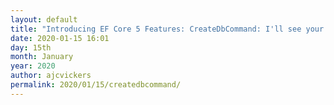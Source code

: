 ```yaml
---
layout: default
title: "Introducing EF Core 5 Features: CreateDbCommand: I'll see your string and raise you a command..."
date: 2020-01-15 16:01
day: 15th
month: January
year: 2020
author: ajcvickers
permalink: 2020/01/15/createdbcommand/
---
```


<!-- ---
layout: post
title: 
date: 2020-01-15 16:01
author: ajcvickers
comments: true
categories: [EF Core, Entity Framework]
/2020/01/15/createdbcommand/
---
My <a href="https://blog.oneunicorn.com/2020/01/12/toquerystring/">previous post</a> showed using <code>ToQueryString</code> to get generated SQL. This will commonly be copy-pasted, but it could also be executed directly by the application. For example:

[code lang=CSharp]
var city = &quot;London&quot;;
var query = context.Customers.Where(c =&gt; c.City == city);

var connection = context.Database.GetDbConnection();
using (var command = connection.CreateCommand())
{
    command.CommandText = query.ToQueryString();

    connection.Open();
    using (var results = command.ExecuteReader())
    {
        // Do something...
    }
    connection.Close();
}
[/code]

This will work in simple cases, but the translation to a query string and back to a command loses some information. For example, if a transaction is being used then the code above would need to find that transaction and associate itself.

Instead, EF Core 5.0 introduces <code>CreateDbCommand</code> which creates and configures a <code>DbCommand</code> just as EF does to execute the query. For example:

[code lang=CSharp]
var city = &quot;London&quot;;
var query = context.Customers.Where(c =&gt; c.City == city);

var connection = context.Database.GetDbConnection();
using (var command = query.CreateDbCommand())
{
    connection.Open();
    using (var results = command.ExecuteReader())
    {
        // Do something...
    }
    connection.Close();
}
[/code]

Using this code the command is already configured with transactions, etc. Also, the parameters are configured on the command in exactly the way EF Core does to run the query. This makes <code>CreateDbCommand</code> the highest fidelity way of exactly getting the <code>DbCommand</code> what EF would use.

A few things to note:

<ul>
<li>This is not the actual <code>DbCommand</code> <em>instance</em> that EF will use to execute the query. If EF executes the query, then it will create a new <code>DbCommand</code> instance to do so.</li>
<li>The command must be disposed by application code, just as if it had been manually created.</li>
<li><code>CreateDbCommand</code> is only available for relational database providers. <code>ToQueryString</code>, on the other hand, also works with the Cosmos provider.</li>
</ul>

<h2>Caution!</h2>

Be careful what you do with generated commands. EF Core coordinates the setup of the command with the expected form and shape of the results. It may not always be what you are expecting! It also may change as EF internals continue to evolve.

<hr />

Note: I do not monitor comments on my blogs for several reasons. Please go through the normal process on the <a href="https://github.com/dotnet/efcore">EF Core GutHub repo</a> if you have questions or comments on these enhancements. -->
